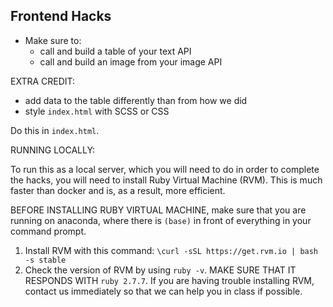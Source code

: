 ## Frontend Hacks

- Make sure to:
  - call and build a table of your text API
  - call and build an image from your image API

EXTRA CREDIT:
- add data to the table differently than from how we did
- style ```index.html``` with SCSS or CSS

Do this in ```index.html```.

RUNNING LOCALLY: 

To run this as a local server, which you will need to do in order to complete the hacks, you will need to install Ruby Virtual Machine (RVM). This is much faster than docker and is, as a result, more efficient. 

BEFORE INSTALLING RUBY VIRTUAL MACHINE, make sure that you are running on anaconda, where there is ```(base)``` in front of everything in your command prompt.

1. Install RVM with this command: ```\curl -sSL https://get.rvm.io | bash -s stable```
2. Check the version of RVM by using ```ruby -v```. MAKE SURE THAT IT RESPONDS WITH ```ruby 2.7.7```. If you are having trouble installing RVM, contact us immediately so that we can help you in class if possible.